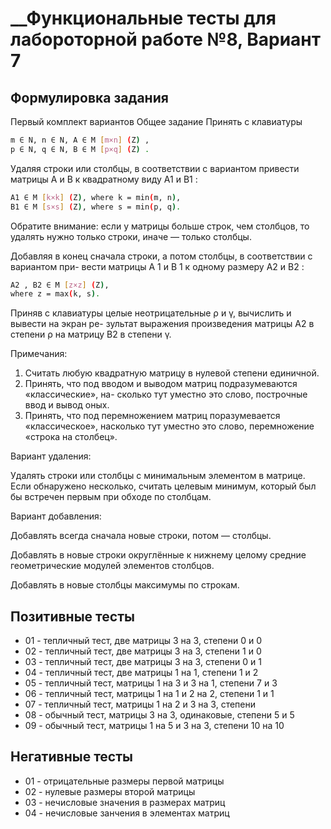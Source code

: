 # __Функциональные тесты для лабороторной работе №8, Вариант 7

## __Формулировка задания__

Первый комплект вариантов
Общее задание
Принять с клавиатуры
```bash
m ∈ N, n ∈ N, A ∈ M [m×n] (Z) ,
p ∈ N, q ∈ N, B ∈ M [p×q] (Z) .
```
Удаляя строки или столбцы, в соответствии с вариантом привести матрицы A и B к
квадратному виду A1 и B1 :
```bash
A1 ∈ M [k×k] (Z), where k = min(m, n),
B1 ∈ M [s×s] (Z), where s = min(p, q).
```
Обратите внимание: если у матрицы больше строк, чем столбцов, то удалять нужно только
строки, иначе — только столбцы.

Добавляя в конец сначала строки, а потом столбцы, в соответствии с вариантом при-
вести матрицы A 1 и B 1 к одному размеру A2 и B2 :
```bash
A2 , B2 ∈ M [z×z] (Z),
where z = max(k, s).
```
Приняв с клавиатуры целые неотрицательные ρ и γ, вычислить и вывести на экран ре-
зультат выражения произведения матрицы А2 в степени ρ на матрицу В2 в степени γ.

Примечания:

1. Считать любую квадратную матрицу в нулевой степени единичной.
2. Принять, что под вводом и выводом матриц подразумеваются «классические», на-
сколько тут уместно это слово, построчные ввод и вывод оных.
3. Принять, что под перемножением матриц поразумевается «классическое», насколько
тут уместно это слово, перемножение «строка на столбец».

Вариант удаления: 

Удалять строки или столбцы с минимальным элементом в матрице. Если обнаружено несколько, считать
целевым минимум, который был бы встречен первым при обходе по столбцам.

Вариант добавления:

Добавлять всегда сначала новые строки, потом — столбцы.

Добавлять в новые строки округлённые к нижнему целому средние геометрические модулей элементов
столбцов.

Добавлять в новые столбцы максимумы по строкам.


## __Позитивные тесты__

- 01 - тепличный тест, две матрицы 3 на 3, степени 0 и 0
- 02 - тепличный тест, две матрицы 3 на 3, степени 1 и 0
- 03 - тепличный тест, две матрицы 3 на 3, степени 0 и 1
- 04 - тепличный тест, две матрицы 1 на 1, степени 1 и 2
- 05 - тепличный тест, матрицы 1 на 3 и 3 на 1, степени 7 и 3
- 06 - тепличный тест, матрицы 1 на 1 и 2 на 2, степени 1 и 1
- 07 - тепличный тест, матрицы 1 на 2 и 3 на 3, степени
- 08 - обычный тест, матрицы 3 на 3, одинаковые, степени 5 и 5
- 09 - обычный тест, матрицы 1 на 5 и 3 на 3, степени 10 на 10

## __Негативные тесты__

- 01 - отрицательные размеры первой матрицы
- 02 - нулевые размеры второй матрицы
- 03 - нечисловые значения в размерах матриц
- 04 - нечисловые занчения в элементах матриц

